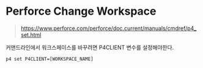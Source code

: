 # Perforce Change Workspace

> <https://www.perforce.com/perforce/doc.current/manuals/cmdref/p4_set.html>

커맨드라인에서 워크스페이스를 바꾸려면 P4CLIENT 변수를 설정해야한다.

`p4 set P4CLIENT=[WORKSPACE_NAME]`